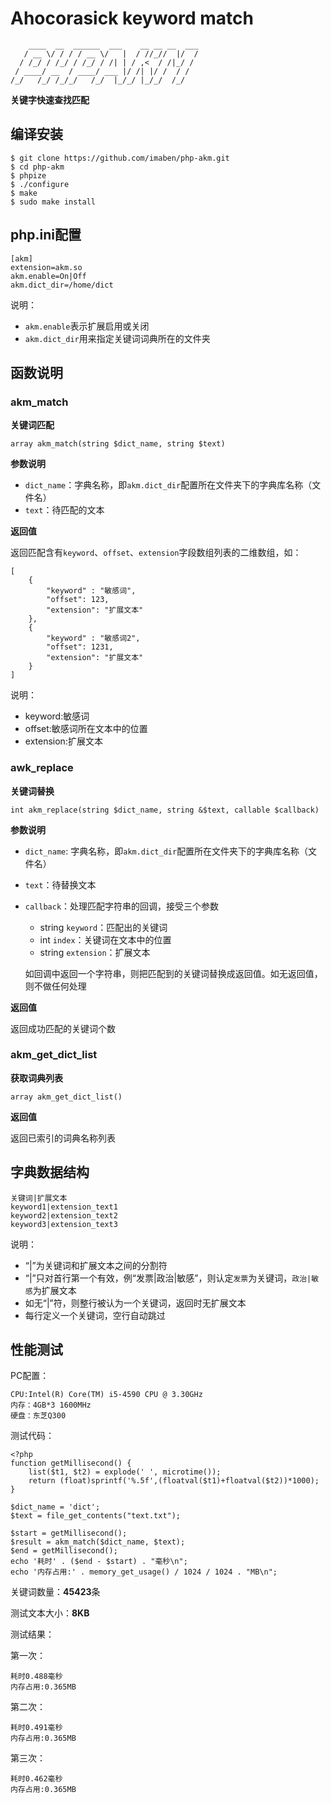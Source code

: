 # Ahocorasick keyword match

```
    ____  __  ______  ___    __ __ __  ___
   / __ \/ / / / __ \/   |  / //_//  |/  /
  / /_/ / /_/ / /_/ / /| | / ,<  / /|_/ /
 / ____/ __  / ____/ ___ |/ /| |/ /  / /
/_/   /_/ /_/_/   /_/  |_/_/ |_/_/  /_/

```

**关键字快速查找匹配**

## 编译安装

```
$ git clone https://github.com/imaben/php-akm.git
$ cd php-akm
$ phpize
$ ./configure
$ make 
$ sudo make install
```

## php.ini配置
```
[akm]
extension=akm.so
akm.enable=On|Off
akm.dict_dir=/home/dict
```

说明：

- `akm.enable`表示扩展启用或关闭
- `akm.dict_dir`用来指定关键词词典所在的文件夹


## 函数说明

### akm_match

**关键词匹配**

```
array akm_match(string $dict_name, string $text)
```

**参数说明**

- `dict_name`：字典名称，即`akm.dict_dir`配置所在文件夹下的字典库名称（文件名）
- `text`：待匹配的文本

**返回值**

返回匹配含有`keyword`、`offset`、`extension`字段数组列表的二维数组，如：

```
[
	{
		"keyword" : "敏感词",
		"offset": 123,
		"extension": "扩展文本"
	},
	{
		"keyword" : "敏感词2",
		"offset": 1231,
		"extension": "扩展文本"
	}
]
```
说明：

- keyword:敏感词
- offset:敏感词所在文本中的位置
- extension:扩展文本

### awk_replace

**关键词替换**

```
int akm_replace(string $dict_name, string &$text, callable $callback)
```

**参数说明**

- `dict_name`: 字典名称，即`akm.dict_dir`配置所在文件夹下的字典库名称（文件名）
- `text`：待替换文本
- `callback`：处理匹配字符串的回调，接受三个参数
	- string `keyword`：匹配出的关键词
	- int `index`：关键词在文本中的位置
	- string `extension`：扩展文本
	
	如回调中返回一个字符串，则把匹配到的关键词替换成返回值。如无返回值，则不做任何处理

**返回值**

返回成功匹配的关键词个数

### akm_get_dict_list

**获取词典列表**

```
array akm_get_dict_list()
```

**返回值**

返回已索引的词典名称列表

## 字典数据结构

```
关键词|扩展文本
keyword1|extension_text1
keyword2|extension_text2
keyword3|extension_text3
```

说明：

- “|”为关键词和扩展文本之间的分割符
- “|”只对首行第一个有效，例“发票|政治|敏感”，则认定`发票`为关键词，`政治|敏感`为扩展文本
- 如无“|”符，则整行被认为一个关键词，返回时无扩展文本
- 每行定义一个关键词，空行自动跳过

## 性能测试

PC配置：
```
CPU:Intel(R) Core(TM) i5-4590 CPU @ 3.30GHz
内存：4GB*3 1600MHz
硬盘：东芝Q300
```

测试代码：

```
<?php
function getMillisecond() {
    list($t1, $t2) = explode(' ', microtime());
    return (float)sprintf('%.5f',(floatval($t1)+floatval($t2))*1000);
}

$dict_name = 'dict';
$text = file_get_contents("text.txt");

$start = getMillisecond();
$result = akm_match($dict_name, $text);
$end = getMillisecond();
echo '耗时' . ($end - $start) . "毫秒\n";
echo '内存占用:' . memory_get_usage() / 1024 / 1024 . "MB\n";
```

关键词数量：**45423**条

测试文本大小：**8KB**

测试结果：

第一次：
```
耗时0.488毫秒
内存占用:0.365MB
```

第二次：
```
耗时0.491毫秒
内存占用:0.365MB
```

第三次：
```
耗时0.462毫秒
内存占用:0.365MB
```
